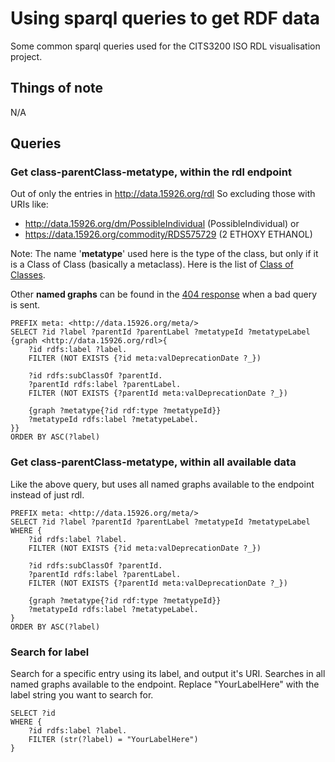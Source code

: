 # Using sparql queries to get RDF data

Some common sparql queries used for the CITS3200 ISO RDL visualisation project.

## Things of note
N/A

## Queries

### Get class-parentClass-metatype, within the rdl endpoint

Out of only the entries in http://data.15926.org/rdl
So excluding those with URIs like:

-   http://data.15926.org/dm/PossibleIndividual
    (PossibleIndividual) or
-   https://data.15926.org/commodity/RDS575729 (2 ETHOXY ETHANOL)

Note: The name '**metatype**' used here is the type of the class, but only if it is a Class of Class (basically a metaclass). Here is the list of [Class of Classes](https://data.15926.org/rdl/RDS2226564).

Other **named graphs** can be found in the [404 response](https://data.15926.org/abcd) when a bad query is sent.

```
PREFIX meta: <http://data.15926.org/meta/>
SELECT ?id ?label ?parentId ?parentLabel ?metatypeId ?metatypeLabel
{graph <http://data.15926.org/rdl>{
    ?id rdfs:label ?label.
    FILTER (NOT EXISTS {?id meta:valDeprecationDate ?_})

    ?id rdfs:subClassOf ?parentId.
    ?parentId rdfs:label ?parentLabel.
    FILTER (NOT EXISTS {?parentId meta:valDeprecationDate ?_})

    {graph ?metatype{?id rdf:type ?metatypeId}}
    ?metatypeId rdfs:label ?metatypeLabel.
}}
ORDER BY ASC(?label)
```

### Get class-parentClass-metatype, within all available data

Like the above query, but uses all named graphs available to the endpoint instead of just rdl.

```
PREFIX meta: <http://data.15926.org/meta/>
SELECT ?id ?label ?parentId ?parentLabel ?metatypeId ?metatypeLabel
WHERE {
    ?id rdfs:label ?label.
    FILTER (NOT EXISTS {?id meta:valDeprecationDate ?_})

    ?id rdfs:subClassOf ?parentId.
    ?parentId rdfs:label ?parentLabel.
    FILTER (NOT EXISTS {?parentId meta:valDeprecationDate ?_})

    {graph ?metatype{?id rdf:type ?metatypeId}}
    ?metatypeId rdfs:label ?metatypeLabel.
}
ORDER BY ASC(?label)
```

### Search for label

Search for a specific entry using its label, and output it's URI. Searches in all named graphs available to the endpoint.
Replace "YourLabelHere" with the label string you want to search for.

```
SELECT ?id
WHERE {
    ?id rdfs:label ?label.
    FILTER (str(?label) = "YourLabelHere")
}
```
